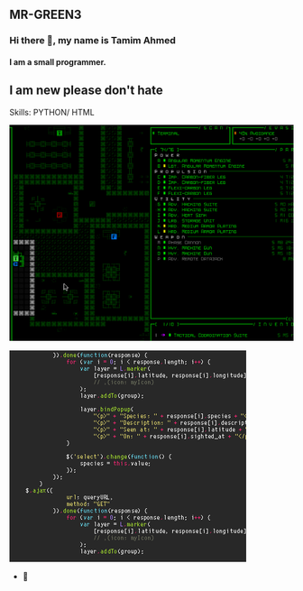 ## MR-GREEN3
### Hi there 👋, my name is Tamim Ahmed 

#### I am a small programmer.
## I am new please don't hate

Skills: PYTHON/ HTML



![I am a small programmer.](https://raw.githubusercontent.com/MRVIVEK-CODER/MRVIVEK-CODER/main/md7Oqrf.gif)

![](https://raw.githubusercontent.com/MRVIVEK-CODER/Decompiler/main/106824690-8dd73a00-66ad-11eb-89e2-53e13ac6f594.gif)

- 🔭 


